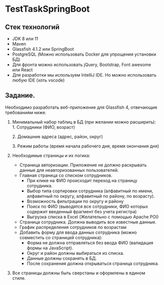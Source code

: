 # TestTaskSpringBoot
## Стек технологий

+	JDK 8 или 11
+	Maven
+	Glassfish 4.1.2 или SpringBoot
+	PostgreSQL (Можно использовать Docker для упрощения установки БД)
+	Для фронта можно использовать jQuery, Bootstrap, Font awesome или React
+	Для разработки мы используем IntelliJ IDE. Но можно использовать любую IDE (хоть vscode)
## Задание.

Необходимо разработать веб-приложение для Glassfish 4, отвечающие требованиям ниже.

1. Минимальный набор таблиц в БД (при желании можно расширить):      
    1\. Сотрудники (ФИО, возраст) 
    
    2\. Домашние адреса (адрес, район, округ)
    
    3\. Режим работы (время начала рабочего дня, время окончания дня)
2. Необходимые страницы и их логика:
    +	Страница авторизации. Приложение не должно раскрывать данные для неавторизованных пользователей.
    +	Главная страница со списком сотрудников. 
        *	При клике на ФИО происходит переход на страницу сотрудника. 
        *	Выбор типа сортировки сотрудника (алфавитный по имени, алфавитный по округу, алфавитный по району, по возрасту).
        *	Возможность фильтрации по округу и району
        *	Поиск по ФИО (выводятся все сотрудники, ФИО которых содержит введенный фрагмент без учета регистра)
        * Выгрузка списка в Excel (Желательно с помощью Apache POI)
    +	Страница сотрудника. Должна выводить все известные данные.
    +	 График распределения сотрудников по возрастам
    +	Добавить форму для ввода данных сотрудника (можно совместить со страницей сотрудника):
        *	Форма не должна отправляться без ввода ФИО (валидация формы на JavaScript).
        *	Округ и район должны выбираться из списка.
        *	Данные должны сохранять в БД.
        *	После сохранения должна открываться страница сотрудника.

3. Все страницы должны быть сверстаны и оформлены в едином стиле.

